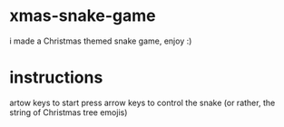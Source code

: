 # xmas-snake-game

i made a Christmas themed snake game, enjoy :)

# instructions
artow keys to start
press arrow keys to control the snake (or rather, the string of Christmas tree emojis)
